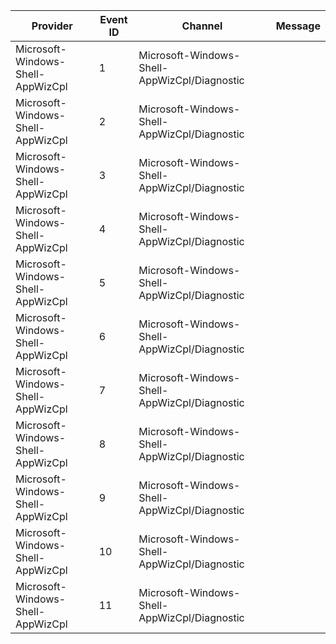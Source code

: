 Provider                           |  Event ID  |  Channel                                       |  Message
-----------------------------------|------------|------------------------------------------------|---------
Microsoft-Windows-Shell-AppWizCpl  |  1         |  Microsoft-Windows-Shell-AppWizCpl/Diagnostic  |
Microsoft-Windows-Shell-AppWizCpl  |  2         |  Microsoft-Windows-Shell-AppWizCpl/Diagnostic  |
Microsoft-Windows-Shell-AppWizCpl  |  3         |  Microsoft-Windows-Shell-AppWizCpl/Diagnostic  |
Microsoft-Windows-Shell-AppWizCpl  |  4         |  Microsoft-Windows-Shell-AppWizCpl/Diagnostic  |
Microsoft-Windows-Shell-AppWizCpl  |  5         |  Microsoft-Windows-Shell-AppWizCpl/Diagnostic  |
Microsoft-Windows-Shell-AppWizCpl  |  6         |  Microsoft-Windows-Shell-AppWizCpl/Diagnostic  |
Microsoft-Windows-Shell-AppWizCpl  |  7         |  Microsoft-Windows-Shell-AppWizCpl/Diagnostic  |
Microsoft-Windows-Shell-AppWizCpl  |  8         |  Microsoft-Windows-Shell-AppWizCpl/Diagnostic  |
Microsoft-Windows-Shell-AppWizCpl  |  9         |  Microsoft-Windows-Shell-AppWizCpl/Diagnostic  |
Microsoft-Windows-Shell-AppWizCpl  |  10        |  Microsoft-Windows-Shell-AppWizCpl/Diagnostic  |
Microsoft-Windows-Shell-AppWizCpl  |  11        |  Microsoft-Windows-Shell-AppWizCpl/Diagnostic  |